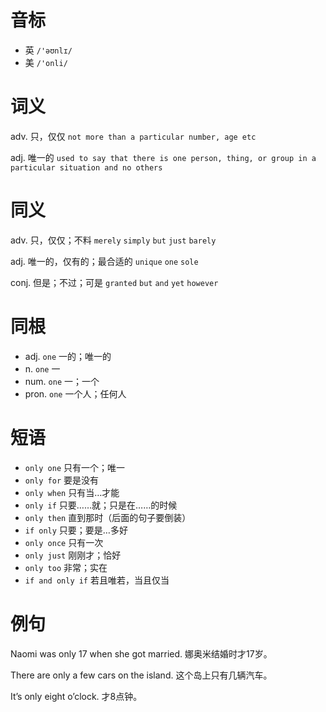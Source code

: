 # 音标

- 英 `/'əʊnlɪ/`
- 美 `/'onli/`

# 词义

adv. 只，仅仅
`not more than a particular number, age etc`

adj. 唯一的
`used to say that there is one person, thing, or group in a particular situation and no others`

# 同义

adv. 只，仅仅；不料
`merely` `simply` `but` `just` `barely`

adj. 唯一的，仅有的；最合适的
`unique` `one` `sole`

conj. 但是；不过；可是
`granted` `but` `and` `yet` `however`

# 同根

- adj. `one` 一的；唯一的
- n. `one` 一
- num. `one` 一；一个
- pron. `one` 一个人；任何人

# 短语

- `only one` 只有一个；唯一
- `only for` 要是没有
- `only when` 只有当…才能
- `only if` 只要……就；只是在……的时候
- `only then` 直到那时（后面的句子要倒装）
- `if only` 只要；要是…多好
- `only once` 只有一次
- `only just` 刚刚才；恰好
- `only too` 非常；实在
- `if and only if` 若且唯若，当且仅当

# 例句

Naomi was only 17 when she got married.
娜奥米结婚时才17岁。

There are only a few cars on the island.
这个岛上只有几辆汽车。

It’s only eight o’clock.
才8点钟。


